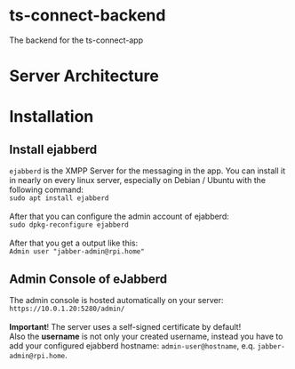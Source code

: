 # ts-connect-backend
The backend for the ts-connect-app

# Server Architecture

# Installation

## Install ejabberd

`ejabberd` is the XMPP Server for the messaging in the app.
You can install it in nearly on every linux server, especially on Debian / Ubuntu with the following command:\
`sudo apt install ejabberd`\
\
After that you can configure the admin account of ejabberd:\
`sudo dpkg-reconfigure ejabberd`\
\
After that you get a output like this:\
`Admin user "jabber-admin@rpi.home"`

## Admin Console of eJabberd

The admin console is hosted automatically on your server:\
`https://10.0.1.20:5280/admin/`\
\
**Important**! The server uses a self-signed certificate by default!\
Also the **username** is not only your created username, instead you have to add your configured ejabberd hostname: `admin-user@hostname`, e.q. `jabber-admin@rpi.home`.
